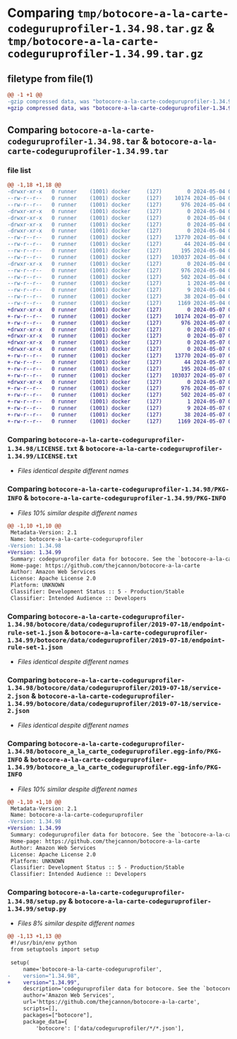 # Comparing `tmp/botocore-a-la-carte-codeguruprofiler-1.34.98.tar.gz` & `tmp/botocore-a-la-carte-codeguruprofiler-1.34.99.tar.gz`

## filetype from file(1)

```diff
@@ -1 +1 @@
-gzip compressed data, was "botocore-a-la-carte-codeguruprofiler-1.34.98.tar", last modified: Sat May  4 01:01:15 2024, max compression
+gzip compressed data, was "botocore-a-la-carte-codeguruprofiler-1.34.99.tar", last modified: Tue May  7 01:02:17 2024, max compression
```

## Comparing `botocore-a-la-carte-codeguruprofiler-1.34.98.tar` & `botocore-a-la-carte-codeguruprofiler-1.34.99.tar`

### file list

```diff
@@ -1,18 +1,18 @@
-drwxr-xr-x   0 runner    (1001) docker     (127)        0 2024-05-04 01:01:15.358042 botocore-a-la-carte-codeguruprofiler-1.34.98/
--rw-r--r--   0 runner    (1001) docker     (127)    10174 2024-05-04 01:01:15.000000 botocore-a-la-carte-codeguruprofiler-1.34.98/LICENSE.txt
--rw-r--r--   0 runner    (1001) docker     (127)      976 2024-05-04 01:01:15.358042 botocore-a-la-carte-codeguruprofiler-1.34.98/PKG-INFO
-drwxr-xr-x   0 runner    (1001) docker     (127)        0 2024-05-04 01:01:15.358042 botocore-a-la-carte-codeguruprofiler-1.34.98/botocore/
-drwxr-xr-x   0 runner    (1001) docker     (127)        0 2024-05-04 01:01:15.358042 botocore-a-la-carte-codeguruprofiler-1.34.98/botocore/data/
-drwxr-xr-x   0 runner    (1001) docker     (127)        0 2024-05-04 01:01:15.358042 botocore-a-la-carte-codeguruprofiler-1.34.98/botocore/data/codeguruprofiler/
-drwxr-xr-x   0 runner    (1001) docker     (127)        0 2024-05-04 01:01:15.358042 botocore-a-la-carte-codeguruprofiler-1.34.98/botocore/data/codeguruprofiler/2019-07-18/
--rw-r--r--   0 runner    (1001) docker     (127)    13770 2024-05-04 01:01:11.000000 botocore-a-la-carte-codeguruprofiler-1.34.98/botocore/data/codeguruprofiler/2019-07-18/endpoint-rule-set-1.json
--rw-r--r--   0 runner    (1001) docker     (127)       44 2024-05-04 01:01:11.000000 botocore-a-la-carte-codeguruprofiler-1.34.98/botocore/data/codeguruprofiler/2019-07-18/examples-1.json
--rw-r--r--   0 runner    (1001) docker     (127)      195 2024-05-04 01:01:11.000000 botocore-a-la-carte-codeguruprofiler-1.34.98/botocore/data/codeguruprofiler/2019-07-18/paginators-1.json
--rw-r--r--   0 runner    (1001) docker     (127)   103037 2024-05-04 01:01:11.000000 botocore-a-la-carte-codeguruprofiler-1.34.98/botocore/data/codeguruprofiler/2019-07-18/service-2.json
-drwxr-xr-x   0 runner    (1001) docker     (127)        0 2024-05-04 01:01:15.358042 botocore-a-la-carte-codeguruprofiler-1.34.98/botocore_a_la_carte_codeguruprofiler.egg-info/
--rw-r--r--   0 runner    (1001) docker     (127)      976 2024-05-04 01:01:15.000000 botocore-a-la-carte-codeguruprofiler-1.34.98/botocore_a_la_carte_codeguruprofiler.egg-info/PKG-INFO
--rw-r--r--   0 runner    (1001) docker     (127)      502 2024-05-04 01:01:15.000000 botocore-a-la-carte-codeguruprofiler-1.34.98/botocore_a_la_carte_codeguruprofiler.egg-info/SOURCES.txt
--rw-r--r--   0 runner    (1001) docker     (127)        1 2024-05-04 01:01:15.000000 botocore-a-la-carte-codeguruprofiler-1.34.98/botocore_a_la_carte_codeguruprofiler.egg-info/dependency_links.txt
--rw-r--r--   0 runner    (1001) docker     (127)        9 2024-05-04 01:01:15.000000 botocore-a-la-carte-codeguruprofiler-1.34.98/botocore_a_la_carte_codeguruprofiler.egg-info/top_level.txt
--rw-r--r--   0 runner    (1001) docker     (127)       38 2024-05-04 01:01:15.358042 botocore-a-la-carte-codeguruprofiler-1.34.98/setup.cfg
--rw-r--r--   0 runner    (1001) docker     (127)     1169 2024-05-04 01:01:15.000000 botocore-a-la-carte-codeguruprofiler-1.34.98/setup.py
+drwxr-xr-x   0 runner    (1001) docker     (127)        0 2024-05-07 01:02:17.400088 botocore-a-la-carte-codeguruprofiler-1.34.99/
+-rw-r--r--   0 runner    (1001) docker     (127)    10174 2024-05-07 01:02:17.000000 botocore-a-la-carte-codeguruprofiler-1.34.99/LICENSE.txt
+-rw-r--r--   0 runner    (1001) docker     (127)      976 2024-05-07 01:02:17.400088 botocore-a-la-carte-codeguruprofiler-1.34.99/PKG-INFO
+drwxr-xr-x   0 runner    (1001) docker     (127)        0 2024-05-07 01:02:17.400088 botocore-a-la-carte-codeguruprofiler-1.34.99/botocore/
+drwxr-xr-x   0 runner    (1001) docker     (127)        0 2024-05-07 01:02:17.400088 botocore-a-la-carte-codeguruprofiler-1.34.99/botocore/data/
+drwxr-xr-x   0 runner    (1001) docker     (127)        0 2024-05-07 01:02:17.400088 botocore-a-la-carte-codeguruprofiler-1.34.99/botocore/data/codeguruprofiler/
+drwxr-xr-x   0 runner    (1001) docker     (127)        0 2024-05-07 01:02:17.400088 botocore-a-la-carte-codeguruprofiler-1.34.99/botocore/data/codeguruprofiler/2019-07-18/
+-rw-r--r--   0 runner    (1001) docker     (127)    13770 2024-05-07 01:02:10.000000 botocore-a-la-carte-codeguruprofiler-1.34.99/botocore/data/codeguruprofiler/2019-07-18/endpoint-rule-set-1.json
+-rw-r--r--   0 runner    (1001) docker     (127)       44 2024-05-07 01:02:10.000000 botocore-a-la-carte-codeguruprofiler-1.34.99/botocore/data/codeguruprofiler/2019-07-18/examples-1.json
+-rw-r--r--   0 runner    (1001) docker     (127)      195 2024-05-07 01:02:10.000000 botocore-a-la-carte-codeguruprofiler-1.34.99/botocore/data/codeguruprofiler/2019-07-18/paginators-1.json
+-rw-r--r--   0 runner    (1001) docker     (127)   103037 2024-05-07 01:02:10.000000 botocore-a-la-carte-codeguruprofiler-1.34.99/botocore/data/codeguruprofiler/2019-07-18/service-2.json
+drwxr-xr-x   0 runner    (1001) docker     (127)        0 2024-05-07 01:02:17.400088 botocore-a-la-carte-codeguruprofiler-1.34.99/botocore_a_la_carte_codeguruprofiler.egg-info/
+-rw-r--r--   0 runner    (1001) docker     (127)      976 2024-05-07 01:02:17.000000 botocore-a-la-carte-codeguruprofiler-1.34.99/botocore_a_la_carte_codeguruprofiler.egg-info/PKG-INFO
+-rw-r--r--   0 runner    (1001) docker     (127)      502 2024-05-07 01:02:17.000000 botocore-a-la-carte-codeguruprofiler-1.34.99/botocore_a_la_carte_codeguruprofiler.egg-info/SOURCES.txt
+-rw-r--r--   0 runner    (1001) docker     (127)        1 2024-05-07 01:02:17.000000 botocore-a-la-carte-codeguruprofiler-1.34.99/botocore_a_la_carte_codeguruprofiler.egg-info/dependency_links.txt
+-rw-r--r--   0 runner    (1001) docker     (127)        9 2024-05-07 01:02:17.000000 botocore-a-la-carte-codeguruprofiler-1.34.99/botocore_a_la_carte_codeguruprofiler.egg-info/top_level.txt
+-rw-r--r--   0 runner    (1001) docker     (127)       38 2024-05-07 01:02:17.400088 botocore-a-la-carte-codeguruprofiler-1.34.99/setup.cfg
+-rw-r--r--   0 runner    (1001) docker     (127)     1169 2024-05-07 01:02:17.000000 botocore-a-la-carte-codeguruprofiler-1.34.99/setup.py
```

### Comparing `botocore-a-la-carte-codeguruprofiler-1.34.98/LICENSE.txt` & `botocore-a-la-carte-codeguruprofiler-1.34.99/LICENSE.txt`

 * *Files identical despite different names*

### Comparing `botocore-a-la-carte-codeguruprofiler-1.34.98/PKG-INFO` & `botocore-a-la-carte-codeguruprofiler-1.34.99/PKG-INFO`

 * *Files 10% similar despite different names*

```diff
@@ -1,10 +1,10 @@
 Metadata-Version: 2.1
 Name: botocore-a-la-carte-codeguruprofiler
-Version: 1.34.98
+Version: 1.34.99
 Summary: codeguruprofiler data for botocore. See the `botocore-a-la-carte` package for more info.
 Home-page: https://github.com/thejcannon/botocore-a-la-carte
 Author: Amazon Web Services
 License: Apache License 2.0
 Platform: UNKNOWN
 Classifier: Development Status :: 5 - Production/Stable
 Classifier: Intended Audience :: Developers
```

### Comparing `botocore-a-la-carte-codeguruprofiler-1.34.98/botocore/data/codeguruprofiler/2019-07-18/endpoint-rule-set-1.json` & `botocore-a-la-carte-codeguruprofiler-1.34.99/botocore/data/codeguruprofiler/2019-07-18/endpoint-rule-set-1.json`

 * *Files identical despite different names*

### Comparing `botocore-a-la-carte-codeguruprofiler-1.34.98/botocore/data/codeguruprofiler/2019-07-18/service-2.json` & `botocore-a-la-carte-codeguruprofiler-1.34.99/botocore/data/codeguruprofiler/2019-07-18/service-2.json`

 * *Files identical despite different names*

### Comparing `botocore-a-la-carte-codeguruprofiler-1.34.98/botocore_a_la_carte_codeguruprofiler.egg-info/PKG-INFO` & `botocore-a-la-carte-codeguruprofiler-1.34.99/botocore_a_la_carte_codeguruprofiler.egg-info/PKG-INFO`

 * *Files 10% similar despite different names*

```diff
@@ -1,10 +1,10 @@
 Metadata-Version: 2.1
 Name: botocore-a-la-carte-codeguruprofiler
-Version: 1.34.98
+Version: 1.34.99
 Summary: codeguruprofiler data for botocore. See the `botocore-a-la-carte` package for more info.
 Home-page: https://github.com/thejcannon/botocore-a-la-carte
 Author: Amazon Web Services
 License: Apache License 2.0
 Platform: UNKNOWN
 Classifier: Development Status :: 5 - Production/Stable
 Classifier: Intended Audience :: Developers
```

### Comparing `botocore-a-la-carte-codeguruprofiler-1.34.98/setup.py` & `botocore-a-la-carte-codeguruprofiler-1.34.99/setup.py`

 * *Files 8% similar despite different names*

```diff
@@ -1,13 +1,13 @@
 #!/usr/bin/env python
 from setuptools import setup
 
 setup(
     name='botocore-a-la-carte-codeguruprofiler',
-    version="1.34.98",
+    version="1.34.99",
     description='codeguruprofiler data for botocore. See the `botocore-a-la-carte` package for more info.',
     author='Amazon Web Services',
     url='https://github.com/thejcannon/botocore-a-la-carte',
     scripts=[],
     packages=["botocore"],
     package_data={
         'botocore': ['data/codeguruprofiler/*/*.json'],
```

